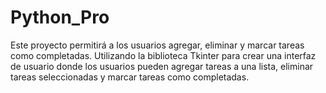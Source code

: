 # Python_Pro
Este proyecto permitirá a los usuarios agregar, eliminar y marcar tareas como completadas.
Utilizando la biblioteca Tkinter para crear una interfaz de usuario donde los usuarios pueden agregar tareas a una lista, eliminar tareas seleccionadas y marcar tareas como completadas.
